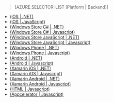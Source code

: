 > [AZURE.SELECTOR-LIST (Platform | Backend)]
- [(iOS | .NET)](/fr-FR/documentation/articles/mobile-services-dotnet-backend-ios-get-started-users/)
- [(iOS | JavaScript)](/fr-FR/documentation/articles/mobile-services-ios-get-started-users/)
- [(Windows Store C# | .NET)](/fr-FR/documentation/articles/mobile-services-dotnet-backend-windows-store-dotnet-get-started-users/)
- [(Windows Store C# | Javascript)](/fr-FR/documentation/articles/mobile-services-windows-store-dotnet-get-started-users/)
- [(Windows Store JavaScript | .NET)](/fr-FR/documentation/articles/mobile-services-dotnet-backend-windows-store-javascript-get-started-users/)
- [(Windows Store JavaScript | Javascript)](/fr-FR/documentation/articles/mobile-services-windows-store-javascript-get-started-users/)
- [(Windows Phone | .NET)](/fr-FR/documentation/articles/mobile-services-dotnet-backend-windows-phone-get-started-users/)
- [(Windows Phone | Javascript)](/fr-FR/documentation/articles/mobile-services-windows-phone-get-started-users/)
- [(Android | .NET)](/fr-FR/documentation/articles/mobile-services-dotnet-backend-android-get-started-users/)
- [(Android | Javascript)](/fr-FR/documentation/articles/mobile-services-android-get-started-users/)
- [(Xamarin iOS | .NET)](/fr-FR/documentation/articles/mobile-services-dotnet-backend-xamarin-ios-get-started-users/)
- [(Xamarin iOS | Javascript)](/fr-FR/documentation/articles/partner-xamarin-mobile-services-ios-get-started-users/)
- [(Xamarin Android | .NET)](/fr-FR/documentation/articles/mobile-services-dotnet-backend-xamarin-android-get-started-users/)
- [(Xamarin Android | Javascript)](/fr-FR/documentation/articles/partner-xamarin-mobile-services-android-get-started-users/)
- [(HTML | Javascript)](/fr-FR/documentation/articles/mobile-services-html-get-started-users/)
- [(Appcelerator | Javascript)](/fr-FR/documentation/articles/partner-appcelerator-mobile-services-javascript-backend-appcelerator-get-started-users/)



<!--HONumber=42-->
